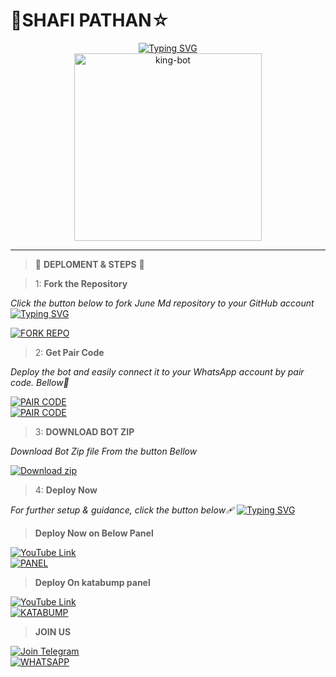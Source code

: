 # 🌌SHAFI PATHAN☆

<div align="center"> 
  <a href="https://git.io/typing-svg"> 
    <img src="https://readme-typing-svg.demolab.com?font=Rockwell&size=50&pause=1000&color=33ff00&center=true&width=910&height=100&lines=JUNE-MD;Multi+Device+Whatsapp+Bot;Made+By+Supreme" alt="Typing SVG" />
  </a> 
</div> 

<div align="center"> 
  <a href="https://youtube.com/@mr_unique_hacker"> 
    <img src="https://litter.catbox.moe/oazsz2gaqxd3woph.jpg" alt="king-bot" height="300"> 
  </a> 
</div>

---

>  🌌 **DEPLOMENT & STEPS** 🌌

> 1:  **Fork the Repository**

_Click the button below to fork  June Md repository to your GitHub account_
[![Typing SVG](https://readme-typing-svg.demolab.com/?lines=Tap+fork+button+Bellow+To+Fork;June+MD+REPO+On+Github)](https://git.io/typing-svg)
> <div align="left">
  <a href="https://github.com/vinpink2/June-md/fork">
    <img src="https://img.shields.io/badge/Fork%20Repo-100000?style=for-the-badge&logo=scan&logoColor=white&labelColor=darkblue&color=darkblue" alt="FORK REPO"/>
  </a>
</div>

> 2:  **Get Pair Code**

_Deploy the bot and easily connect it to your WhatsApp account by pair code. Bellow🥈_

<div align="left">
  <a href="https://knight-bot-paircode.onrender.com/" target="_blank">
    <img src="https://img.shields.io/badge/GET%20PAIR%20CODE-Server%20One-green?style=for-the-badge" alt="PAIR CODE"/>
  </a>
</div>

<div align="left">
  <a href="https://mypair-bwpi.onrender.com/" target="_blank">
    <img src="https://img.shields.io/badge/GET%20PAIR%20CODE-Server%20Two-darkgreen?style=for-the-badge" alt="PAIR CODE"/>
  </a>
</div>

> 3: **DOWNLOAD BOT ZIP**

_Download Bot Zip file From the button Bellow_
<p align="left">
    <a href="https://codeload.github.com/vinpink2/JUNE-MD/zip/refs/heads/main" target="_blank">
        <img alt="Download zip" src="https://img.shields.io/badge/Download Zip-100000?style=for-the-badge&logo=scan&logoColor=white&labelColor=darkorange&color=purple"/>
    </a>
</p>


> 4:  **Deploy Now**

_For further setup & guidance, click the button below🩹_
[![Typing SVG](https://readme-typing-svg.demolab.com/?lines=Watch+The+Deployment+Tutorials;Bellow+For+FreePanel+Deployments)](https://git.io/typing-svg)

> **Deploy Now on Below Panel**
<div align="left">
  <a href="https://youtu.be/aZMUw_YkcwI?si=xxHilfRhsPUM3-fW">
    <img src="https://img.shields.io/badge/TUTORIAL-dc3545?style=for-the-badge&logo=youtube" alt="YouTube Link"/>
  </a><br>
  <a href="https://bot-hosting.net/?aff=1068419752923508776">
    <img src="https://img.shields.io/badge/Bothosting Panel-28a745?style=for-the-badge" alt="PANEL"/>
  </a>
</div>

> **Deploy On katabump panel**
<div align="left">
  <a href ="ytvd">
    <img src ="https://img.shields.io/badge/TUTORIAL-dc3545?style=for-the-badge&logo=youtube" alt ="YouTube Link"/>
<a href="https://dashboard.katabump.com/auth/login#adc462" target="_blank"><br>
  <img src="https://img.shields.io/badge/Katabump panel-D6B7D6?style=for-the-badge&logo=server&logoColor=darkorange" alt="KATABUMP"/>
</a>
</div>

>  **JOIN US**
<div align="left">
  <a href="https://t.me/cypherx_support">
    <img src="https://img.shields.io/badge/Join%20Telegram-0078E7?style=for-the-badge&logo=telegram&logoColor=darkblue" alt="Join Telegram"/>
  </a>
<br>
  <a href="https://chat.whatsapp.com/LYMEdDXJNkPDQ5tdTVyh5I?mode=ac_t">
    <img src="https://img.shields.io/badge/Join%20WhatsApp-25D366?style=for-the-badge&logo=whatsapp&logoColor=darkgreen" alt="WHATSAPP"/>
  </a>
</div>



